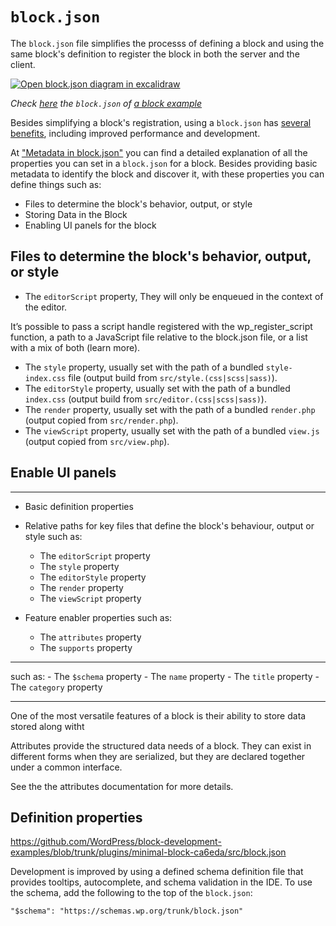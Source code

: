 # `block.json`

The `block.json` file simplifies the processs of defining a block and using the same block's definition to register the block in both the server and the client.

[![Open block.json diagram in excalidraw](https://developer.wordpress.org/files/2023/11/block-json.png)](https://excalidraw.com/#json=v1GrIkGsYGKv8P14irBy6,Yy0vl8q7DTTL2VsH5Ww27A "Open block.json diagram in excalidraw")

_Check [here](https://github.com/WordPress/block-development-examples/blob/trunk/plugins/block-supports-6aa4dd/src/block.json) the `block.json` of [a block example](https://github.com/WordPress/block-development-examples/tree/trunk/plugins/block-supports-6aa4dd)_

Besides simplifying a block's registration, using a `block.json` has [several benefits](https://developer.wordpress.org/block-editor/reference-guides/block-api/block-metadata/#benefits-using-the-metadata-file), including improved performance and development.

At ["Metadata in block.json"](https://developer.wordpress.org/block-editor/reference-guides/block-api/block-metadata/#benefits-using-the-metadata-file) you can find a detailed explanation of all the properties you can set in a `block.json` for a block. Besides providing basic metadata to identify the block and discover it, with these properties you can define things such as:

- Files to determine the block's behavior, output, or style 
- Storing Data in the Block
- Enabling UI panels for the block

## Files to determine the block's behavior, output, or style 

- The `editorScript` property,  They will only be enqueued in the context of the editor.


It’s possible to pass a script handle registered with the wp_register_script function, a path to a JavaScript file relative to the block.json file, or a list with a mix of both (learn more).


- The `style` property, usually set with the path of a bundled `style-index.css` file (output build from `src/style.(css|scss|sass)`).
- The `editorStyle` property, usually set with the path of a bundled `index.css` (output build from `src/editor.(css|scss|sass)`).
- The `render` property, usually set with the path of a bundled `render.php` (output copied from `src/render.php`).
- The `viewScript` property, usually set with the path of a bundled `view.js` (output copied from `src/view.php`).


## Enable UI panels

-----


- Basic definition properties
- Relative paths for key files that define the block's behaviour, output or style such as:
	- The `editorScript` property
	- The `style` property
	- The `editorStyle` property
	- The `render` property
	- The `viewScript` property

- Feature enabler properties such as:
	- The `attributes` property
	- The `supports` property


-----

 such as:
	- The `$schema` property
	- The `name` property
	- The `title` property
	- The `category` property

-----
One of the most versatile features of a block is their ability to store data  stored along witht


Attributes provide the structured data needs of a block. They can exist in different forms when they are serialized, but they are declared together under a common interface.

See the the attributes documentation for more details.

## Definition properties

https://github.com/WordPress/block-development-examples/blob/trunk/plugins/minimal-block-ca6eda/src/block.json

Development is improved by using a defined schema definition file that provides tooltips, autocomplete, and schema validation in the IDE. To use the schema, add the following to the top of the `block.json`:

```
"$schema": "https://schemas.wp.org/trunk/block.json"
```






